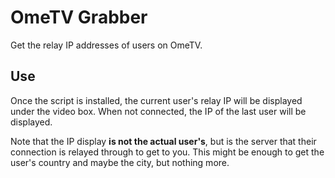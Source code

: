 # OmeTV Grabber

Get the relay IP addresses of users on OmeTV.

## Use

Once the script is installed, the current user's relay IP will be displayed
under the video box. When not connected, the IP of the last user will be displayed.

Note that the IP display **is not the actual user's**, but is the server that their connection
is relayed through to get to you.
This might be enough to get the user's country and maybe the city, but nothing more.
